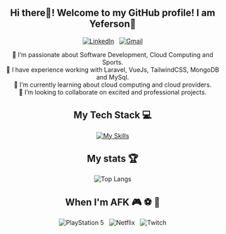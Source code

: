 <div align="center">
  <h2>Hi there👋! Welcome to my GitHub profile! I am Yeferson🤙</h2>

[![LinkedIn](https://skillicons.dev/icons?i=linkedin)](https://www.linkedin.com/in/yeferson-rua-119216326/) &nbsp;
[![Gmail](https://skillicons.dev/icons?i=gmail)](mailto:yrua52@gmail.com?subject=Hello%20Yeferson)

</div>

<div align="center">
  🔭 I’m passionate about Software Development, Cloud Computing and Sports. <br>
  🌱 I have experience working with Laravel, VueJs, TailwindCSS, MongoDB and MySql. <br>
  📝 I’m currently learning about cloud computing and cloud providers. <br>
  👯 I’m looking to collaborate on excited and professional projects.
  
## My Tech Stack 💻
  [![My Skills](https://skillicons.dev/icons?i=php,laravel,js,vue,tailwind,mongodb,mysql)](https://skillicons.dev)

## My stats 🏆
  ![Top Langs](https://github-readme-stats.vercel.app/api/top-langs/?username=YefersonRuaC&layout=compact&theme=dark) 

## When I'm AFK 🎮 ⚽ 🏀
  ![PlayStation 5](https://img.shields.io/badge/Playstation%205-003791?style=for-the-badge&logo=playstation-5&logoColor=white) &nbsp;
  ![Netflix](https://img.shields.io/badge/Netflix-E50914?style=for-the-badge&logo=netflix&logoColor=white) &nbsp;
  ![Twitch](https://img.shields.io/badge/Twitch-9347FF?style=for-the-badge&logo=twitch&logoColor=white)
</div>

